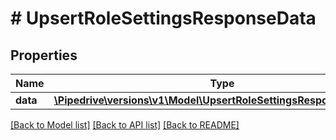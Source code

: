 # # UpsertRoleSettingsResponseData

## Properties

Name | Type | Description | Notes
------------ | ------------- | ------------- | -------------
**data** | [**\Pipedrive\versions\v1\Model\UpsertRoleSettingsResponseDataData**](UpsertRoleSettingsResponseDataData.md) |  | [optional]

[[Back to Model list]](../README.md#documentation-for-models) [[Back to API list]](../README.md#documentation-for-api-endpoints) [[Back to README]](../README.md)
